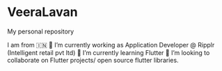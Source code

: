 # VeeraLavan 
My personal repository

I am from 🇮🇳
🔭 I’m currently working as Application Developer @ Ripplr (Intelligent retail pvt ltd)
🌱 I’m currently learning Flutter
👯 I’m looking to collaborate on Flutter projects/ open source flutter libraries.
